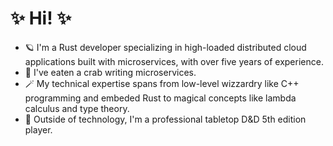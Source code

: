 # ✨ Hi! ✨
- 🪐 I'm a Rust developer specializing in high-loaded distributed cloud applications built with microservices, with over five years of experience.
- 🍴 I've eaten a crab writing microservices.
- 🪄 My technical expertise spans from low-level wizzardry like C++ programming and embeded Rust to magical concepts like lambda calculus and type theory.
- 🎲 Outside of technology, I'm a professional tabletop D&D 5th edition player.
